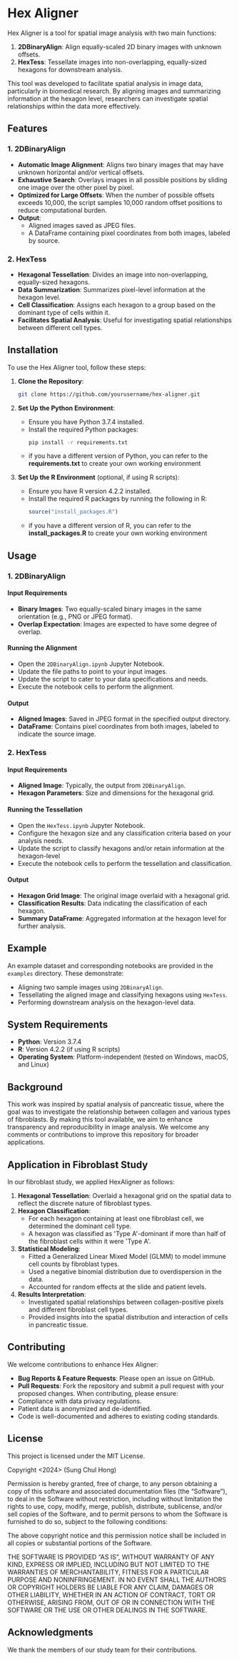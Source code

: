 # Hex Aligner

Hex Aligner is a tool for spatial image analysis with two main functions:

1. **2DBinaryAlign**: Align equally-scaled 2D binary images with unknown offsets.
2. **HexTess**: Tessellate images into non-overlapping, equally-sized hexagons for downstream analysis.

This tool was developed to facilitate spatial analysis in image data, particularly in biomedical research. By aligning images and summarizing information at the hexagon level, researchers can investigate spatial relationships within the data more effectively.

## Features
### 1. 2DBinaryAlign
- **Automatic Image Alignment**: Aligns two binary images that may have unknown horizontal and/or vertical offsets.
- **Exhaustive Search**: Overlays images in all possible positions by sliding one image over the other pixel by pixel.
- **Optimized for Large Offsets**: When the number of possible offsets exceeds 10,000, the script samples 10,000 random offset positions to reduce computational burden.
- **Output**:
  - Aligned images saved as JPEG files.
  - A DataFrame containing pixel coordinates from both images, labeled by source.

### 2. HexTess
- **Hexagonal Tessellation**: Divides an image into non-overlapping, equally-sized hexagons.
- **Data Summarization**: Summarizes pixel-level information at the hexagon level.
- **Cell Classification**: Assigns each hexagon to a group based on the dominant type of cells within it.
- **Facilitates Spatial Analysis**: Useful for investigating spatial relationships between different cell types.

## Installation
To use the Hex Aligner tool, follow these steps:
1. **Clone the Repository**:
   ```bash
   git clone https://github.com/yourusername/hex-aligner.git
   ```

2. **Set Up the Python Environment**:
   - Ensure you have Python 3.7.4 installed.
   - Install the required Python packages:
     ```bash
     pip install -r requirements.txt
     ```
   - if you have a different version of Python, you can refer to the **requirements.txt** to create your own working environment  

3. **Set Up the R Environment** (optional, if using R scripts):
   - Ensure you have R version 4.2.2 installed.
   - Install the required R packages by running the following in R:
     ```R
     source("install_packages.R")
     ```
   - if you have a different version of R, you can refer to the **install_packages.R** to create your own working environment  
## Usage
### 1. 2DBinaryAlign
#### Input Requirements
- **Binary Images**: Two equally-scaled binary images in the same orientation (e.g., PNG or JPEG format).
- **Overlap Expectation**: Images are expected to have some degree of overlap.
#### Running the Alignment
- Open the `2DBinaryAlign.ipynb` Jupyter Notebook.
- Update the file paths to point to your input images.
- Update the script to cater to your data specifications and needs.
- Execute the notebook cells to perform the alignment.
#### Output
- **Aligned Images**: Saved in JPEG format in the specified output directory.
- **DataFrame**: Contains pixel coordinates from both images, labeled to indicate the source image.

### 2. HexTess
#### Input Requirements
- **Aligned Image**: Typically, the output from `2DBinaryAlign`.
- **Hexagon Parameters**: Size and dimensions for the hexagonal grid.
#### Running the Tessellation
- Open the `HexTess.ipynb` Jupyter Notebook.
- Configure the hexagon size and any classification criteria based on your analysis needs.
- Update the script to classify hexagons and/or retain information at the hexagon-level
- Execute the notebook cells to perform the tessellation and classification.
#### Output
- **Hexagon Grid Image**: The original image overlaid with a hexagonal grid.
- **Classification Results**: Data indicating the classification of each hexagon.
- **Summary DataFrame**: Aggregated information at the hexagon level for further analysis.
## Example
An example dataset and corresponding notebooks are provided in the `examples` directory. These demonstrate:
- Aligning two sample images using `2DBinaryAlign`.
- Tessellating the aligned image and classifying hexagons using `HexTess`.
- Performing downstream analysis on the hexagon-level data.
## System Requirements
- **Python**: Version 3.7.4
- **R**: Version 4.2.2 (if using R scripts)
- **Operating System**: Platform-independent (tested on Windows, macOS, and Linux)
## Background
This work was inspired by spatial analysis of pancreatic tissue, where the goal was to investigate the relationship between collagen and various types of fibroblasts. By making this tool available, we aim to enhance transparency and reproducibility in image analysis. We welcome any comments or contributions to improve this repository for broader applications.
## Application in Fibroblast Study
In our fibroblast study, we applied HexAligner as follows:
1. **Hexagonal Tessellation**: Overlaid a hexagonal grid on the spatial data to reflect the discrete nature of fibroblast types.
2. **Hexagon Classification**:
   - For each hexagon containing at least one fibroblast cell, we determined the dominant cell type.
   - A hexagon was classified as 'Type A'-dominant if more than half of the fibroblast cells within it were 'Type A'.
3. **Statistical Modeling**:
   - Fitted a Generalized Linear Mixed Model (GLMM) to model immune cell counts by fibroblast types.
   - Used a negative binomial distribution due to overdispersion in the data.
   - Accounted for random effects at the slide and patient levels.
4. **Results Interpretation**:
   - Investigated spatial relationships between collagen-positive pixels and different fibroblast cell types.
   - Provided insights into the spatial distribution and interaction of cells in pancreatic tissue.
## Contributing
We welcome contributions to enhance Hex Aligner:
- **Bug Reports & Feature Requests**: Please open an issue on GitHub.
- **Pull Requests**: Fork the repository and submit a pull request with your proposed changes.
When contributing, please ensure:
- Compliance with data privacy regulations.
- Patient data is anonymized and de-identified.
- Code is well-documented and adheres to existing coding standards.
## License
This project is licensed under the MIT License.

Copyright <2024> (Sung Chul Hong)

Permission is hereby granted, free of charge, to any person obtaining a copy of this software and associated documentation files (the “Software”), to deal in the Software without restriction, including without limitation the rights to use, copy, modify, merge, publish, distribute, sublicense, and/or sell copies of the Software, and to permit persons to whom the Software is furnished to do so, subject to the following conditions:

The above copyright notice and this permission notice shall be included in all copies or substantial portions of the Software.

THE SOFTWARE IS PROVIDED “AS IS”, WITHOUT WARRANTY OF ANY KIND, EXPRESS OR IMPLIED, INCLUDING BUT NOT LIMITED TO THE WARRANTIES OF MERCHANTABILITY, FITNESS FOR A PARTICULAR PURPOSE AND NONINFRINGEMENT. IN NO EVENT SHALL THE AUTHORS OR COPYRIGHT HOLDERS BE LIABLE FOR ANY CLAIM, DAMAGES OR OTHER LIABILITY, WHETHER IN AN ACTION OF CONTRACT, TORT OR OTHERWISE, ARISING FROM, OUT OF OR IN CONNECTION WITH THE SOFTWARE OR THE USE OR OTHER DEALINGS IN THE SOFTWARE.

## Acknowledgments
We thank the members of our study team for their contributions. 

